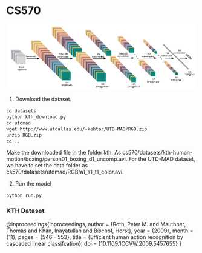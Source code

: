 # CS570

![](image.png)

1. Download the dataset.

```
cd datasets
python kth_download.py
cd utdmad
wget http://www.utdallas.edu/~kehtar/UTD-MAD/RGB.zip
unzip RGB.zip
cd ..
```

Make the downloaded file in the folder kth. As cs570/datasets/kth-human-motion/boxing/person01_boxing_d1_uncomp.avi.
For the UTD-MAD dataset, we have to set the data folder as cs570/datasets/utdmad/RGB/a1_s1_t1_color.avi.

2. Run the model

```
python run.py
```

### KTH Dataset

@inproceedings{inproceedings,
author = {Roth, Peter M. and Mauthner, Thomas and Khan, Inayatullah and Bischof, Horst},
year = {2009},
month = {11},
pages = {546 - 553},
title = {Efficient human action recognition by cascaded linear classifcation},
doi = {10.1109/ICCVW.2009.5457655}
}
